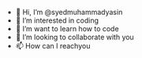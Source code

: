 - 👋 Hi, I’m @syedmuhammadyasin
- 👀 I’m interested in coding
- 🌱 I’m want to learn how to code
- 💞️ I’m looking to collaborate with you
- 📫 How can I reachyou
<!---
syedmuhammadyasin/syedmuhammadyasin is a ✨ special ✨ repository because its `README.md` (this file) appears on your GitHub profile.
You can click the Preview link to take a look at your changes.
--->
